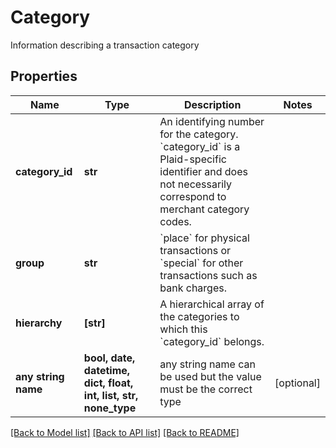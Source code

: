 # Category

Information describing a transaction category

## Properties
Name | Type | Description | Notes
------------ | ------------- | ------------- | -------------
**category_id** | **str** | An identifying number for the category. &#x60;category_id&#x60; is a Plaid-specific identifier and does not necessarily correspond to merchant category codes. | 
**group** | **str** | &#x60;place&#x60; for physical transactions or &#x60;special&#x60; for other transactions such as bank charges. | 
**hierarchy** | **[str]** | A hierarchical array of the categories to which this &#x60;category_id&#x60; belongs. | 
**any string name** | **bool, date, datetime, dict, float, int, list, str, none_type** | any string name can be used but the value must be the correct type | [optional]

[[Back to Model list]](../README.md#documentation-for-models) [[Back to API list]](../README.md#documentation-for-api-endpoints) [[Back to README]](../README.md)


